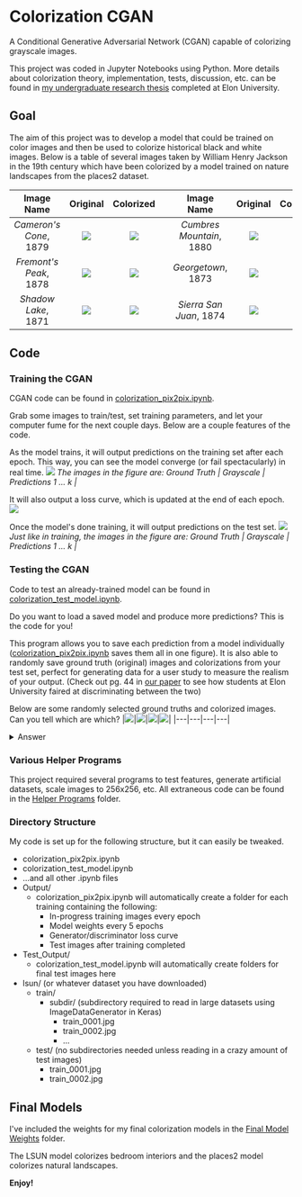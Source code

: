 # Colorization CGAN
A Conditional Generative Adversarial Network (CGAN) capable of colorizing grayscale images.

This project was coded in Jupyter Notebooks using Python. More details about colorization theory,
implementation, tests, discussion, etc. can be found in [my undergraduate research thesis](https://drive.google.com/file/d/10PYoKT_YwOIlvwnCFpDo6Mz5gK7t0GaC/view?usp=sharing) completed at Elon University.

## Goal
The aim of this project was to develop a model that could be trained on color images and then 
be used to colorize historical black and white images. Below is a table of several images taken by
William Henry Jackson in the 19th century which have been colorized by a model trained on nature landscapes from the places2 dataset.

|Image Name|Original|Colorized||Image Name|Original|Colorized|
|:---:|:---:|:---:|:---:|:---:|:---:|:---:|
|*Cameron's Cone*, 1879| ![](Images/Cameron's%20Cone%20orig.png) | ![](Images/Cameron's%20Cone%20color.png) ||*Cumbres Mountain*, 1880| ![](Images/Cumbres%20Mountain%20orig.png) | ![](Images/Cumbres%20Mountain%20color.png) |
|*Fremont's Peak*, 1878| ![](Images/Fremont's%20Peak%20orig.png) | ![](Images/Fremont's%20Peak%20color.png) ||*Georgetown*, 1873| ![](Images/Georgetown%20orig.png) | ![](Images/Georgetown%20color.png) |
|*Shadow Lake*, 1871| ![](Images/Shadow%20Lake%20orig.png) | ![](Images/Shadow%20Lake%20color.png) ||*Sierra San Juan*, 1874| ![](Images/Sierra%20San%20Juan%20orig.png) | ![](Images/Sierra%20San%20Juan%20color.png) |

## Code
### Training the CGAN
CGAN code can be found in [colorization_pix2pix.ipynb](colorization_pix2pix.ipynb).

Grab some images to train/test, set training parameters, and let your computer fume for the next couple days. Below are a
couple features of the code.

As the model trains, it will output predictions on the training set after each epoch. This way, you can see the model converge (or fail spectacularly) in real time.
![](Images/Epoch%2024.png)
*The images in the figure are: Ground Truth | Grayscale | Predictions 1 ... k |*

It will also output a loss curve, which is updated at the end of each epoch.
![](Images/Losses.jpg)

Once the model's done training, it will output predictions on the test set.
![](Images/Test%20Images%20Butte%204.png)
*Just like in training, the images in the figure are: Ground Truth | Grayscale | Predictions 1 ... k |*


### Testing the CGAN
Code to test an already-trained model can be found in [colorization_test_model.ipynb](colorization_test_model.ipynb).

Do you want to load a saved model and produce more predictions? This is the code for you!

This program allows you to save each prediction from a model individually ([colorization_pix2pix.ipynb](colorization_pix2pix.ipynb) saves them all in one figure). It is also able to randomly save ground truth
(original) images and colorizations from your test set, perfect for generating data for a user study to measure
the realism of your output. (Check out pg. 44 in [our paper](https://drive.google.com/file/d/10PYoKT_YwOIlvwnCFpDo6Mz5gK7t0GaC/view?usp=sharing) to see how students at Elon University faired at discriminating between the two)

Below are some randomly selected ground truths and colorized images. Can you tell which are which?
|![](Images/7.png)|![](Images/21.png)|![](Images/40.png)|![](Images/47.png)|
|---|---|---|---|
<details>
  <summary>Answer</summary>
  The first two images have been colorized by my places2 model, the last two are original color images.
</details>

### Various Helper Programs
This project required several programs to test features, generate artificial datasets, scale images to 256x256, etc.
All extraneous code can be found in the [Helper Programs](https://github.com/drew-bowman/Colorization/tree/master/Helper%20Programs) folder.

### Directory Structure
My code is set up for the following structure, but it can easily be tweaked.
- colorization_pix2pix.ipynb
- colorization_test_model.ipynb
- ...and all other .ipynb files
- Output/
  - colorization_pix2pix.ipynb will automatically create a folder for each training containing the following:
    * In-progress training images every epoch
    * Model weights every 5 epochs
    * Generator/discriminator loss curve
    * Test images after training completed
- Test_Output/
  - colorization_test_model.ipynb will automatically create folders for final test images here
- lsun/ (or whatever dataset you have downloaded)
  - train/
    - subdir/ (subdirectory required to read in large datasets using ImageDataGenerator in Keras)
      - train_0001.jpg
      - train_0002.jpg
      - ...
  - test/ (no subdirectories needed unless reading in a crazy amount of test images)
    - train_0001.jpg
    - train_0002.jpg
  

## Final Models
I've included the weights for my final colorization models in the [Final Model Weights](https://github.com/drew-bowman/Colorization/tree/master/Final%20Model%20Weights) folder.

The LSUN model colorizes bedroom interiors and the places2 model colorizes natural landscapes.

**Enjoy!**

